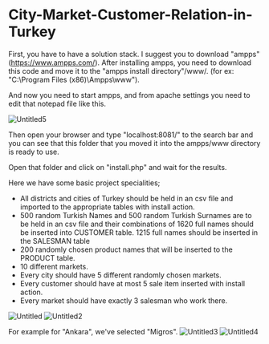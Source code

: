 # City-Market-Customer-Relation-in-Turkey

First, you have to have a solution stack. I suggest you to download "ampps" (https://www.ampps.com/). After installing ampps, you need to download this code and move it to the "ampps install directory"/www/. (for ex: "C:\Program Files (x86)\Ampps\www"). 

And now you need to start ampps, and from apache settings you need to edit that notepad file like this. 

![Untitled5](https://user-images.githubusercontent.com/31376025/60116920-bb45cd00-9781-11e9-88b6-419787007708.png)

Then open your browser and type "localhost:8081/" to the search bar and you can see that this folder that you moved it into the ampps/www directory is ready to use.

Open that folder and click on "install.php" and wait for the results.

Here we have some basic project specialities;
- All districts and cities of Turkey should be held in an csv file and imported to the appropriate tables
with install action.
- 500 random Turkish Names and 500 random Turkish Surnames are to be held in an csv file and their
combinations of 1620 full names should be inserted into CUSTOMER table. 1215 full names should
be inserted in the SALESMAN table
- 200 randomly chosen product names that will be inserted to the PRODUCT table.
- 10 different markets.
- Every city should have 5 different randomly chosen markets.
- Every customer should have at most 5 sale item inserted with install action.
- Every market should have exactly 3 salesman who work there.

![Untitled](https://user-images.githubusercontent.com/31376025/60116214-49b94f00-9780-11e9-88f9-9502486f4824.png)
![Untitled2](https://user-images.githubusercontent.com/31376025/60116219-4aea7c00-9780-11e9-99bf-bcfdcfca5809.png)

For example for "Ankara", we've selected "Migros".
![Untitled3](https://user-images.githubusercontent.com/31376025/60116222-4cb43f80-9780-11e9-8f96-b6cc71a7c679.png)
![Untitled4](https://user-images.githubusercontent.com/31376025/60116225-4d4cd600-9780-11e9-8ee2-6633d9b7665b.png)
